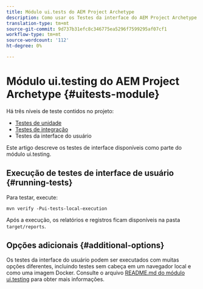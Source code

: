 ```yaml
---
title: Módulo ui.tests do AEM Project Archetype
description: Como usar os Testes da interface do AEM Project Archetype
translation-type: tm+mt
source-git-commit: 9d737b31efc8c346775ea5296f7599295af07cf1
workflow-type: tm+mt
source-wordcount: '112'
ht-degree: 0%

---
```



# Módulo ui.testing do AEM Project Archetype {#uitests-module}

Há três níveis de teste contidos no projeto:

* [Testes de unidade](core.md#unit-tests)
* [Testes de integração](ittests.md)
* Testes da interface do usuário

Este artigo descreve os testes de interface disponíveis como parte do módulo ui.testing.

## Execução de testes de interface de usuário {#running-tests}

Para testar, execute:

```shell
mvn verify -Pui-tests-local-execution
```

Após a execução, os relatórios e registros ficam disponíveis na pasta `target/reports`.

## Opções adicionais {#additional-options}

Os testes da interface do usuário podem ser executados com muitas opções diferentes, incluindo testes sem cabeça em um navegador local e como uma imagem Docker. Consulte o arquivo [README.md do módulo ui.testing](https://github.com/adobe/aem-project-archetype/tree/master/src/main/archetype/ui.tests) para obter mais informações.
